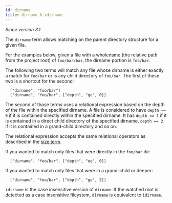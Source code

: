 ```yaml
---
id: dirname
title: dirname & idirname
---
```


*Since version 3.1*

The `dirname` term allows matching on the parent directory structure for a
given file.

For the examples below, given a file with a wholename (the relative path from
the project root) of `foo/bar/baz`, the dirname portion is `foo/bar`.

The following two terms will match any file whose dirname is either exactly a
match for `foo/bar` or is any child directory of `foo/bar`.  The first of these
two is a shortcut for the second:

      ["dirname", "foo/bar"]
      ["dirname", "foo/bar", ["depth", "ge", 0]]

The second of those terms uses a relational expression based on the depth of
the file within the specified dirname.  A file is considered to have
`depth == 0` if it is contained directly within the specified dirname.  It has
`depth == 1` if it is contained in a direct child directory of the specified
dirname, `depth == 2` if it is contained in a grand-child directory and so on.

The relational expression accepts the same relational operators as described in
the [size term](/docs/size).

If you wanted to match only files that were directly in the `foo/bar` dir:

      ["dirname", "foo/bar", ["depth", "eq", 0]]

If you wanted to match only files that were in a grand-child or deeper:

      ["dirname", "foo/bar", ["depth", "ge", 2]]

`idirname` is the case insensitive version of `dirname`.  If the watched root
is detected as a case insensitive fileystem, `dirname` is equivalent to `idirname`.
